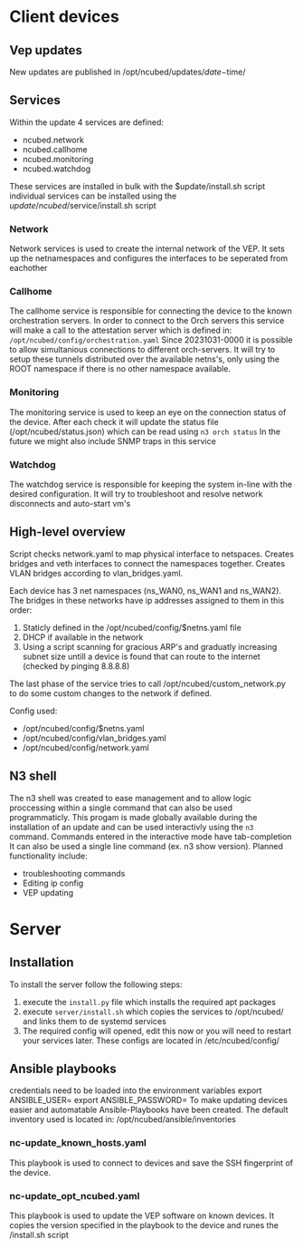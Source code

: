# Client devices
## Vep updates
New updates are published in /opt/ncubed/updates/$date-$time/

## Services
Within the update 4 services are defined:
- ncubed.network
- ncubed.callhome
- ncubed.monitoring
- ncubed.watchdog

These services are installed in bulk with the $update/install.sh script
individual services can be installed using the $update/ncubed/$service/install.sh script

### Network
Network services is used to create the internal network of the VEP.
It sets up the netnamespaces and configures the interfaces to be seperated from eachother

### Callhome
The callhome service is responsible for connecting the device to the known orchestration servers.
In order to connect to the Orch servers this service will make a call to the attestation server which is defined in: `/opt/ncubed/config/orchestration.yaml`
Since 20231031-0000 it is possible to allow simultanious connections to different orch-servers.
It will try to setup these tunnels distributed over the available netns's, only using the ROOT namespace if there is no other namespace available.

### Monitoring
The monitoring service is used to keep an eye on the connection status of the device.
After each check it will update the status file (/opt/ncubed/status.json) which can be read using `n3 orch status`
In the future we might also include SNMP traps in this service

### Watchdog
The watchdog service is responsible for keeping the system in-line with the desired configuration.
It will try to troubleshoot and resolve network disconnects and auto-start vm's

## High-level overview
Script checks network.yaml to map physical interface to netspaces.
Creates bridges and veth interfaces to connect the namespaces together.
Creates VLAN bridges according to vlan_bridges.yaml.
 
 Each device has 3 net namespaces (ns_WAN0, ns_WAN1 and ns_WAN2). The bridges in these networks have ip addresses assigned to them in this order:
 1. Staticly defined in the /opt/ncubed/config/$netns.yaml file
 2. DHCP if available in the network
 3. Using a script scanning for gracious ARP's and graduatly increasing subnet size untill a device is found that can route to the internet (checked by pinging 8.8.8.8)
 
 The last phase of the service tries to call /opt/ncubed/custom_network.py to do some custom changes to the network if defined.

Config used: 
 - /opt/ncubed/config/$netns.yaml
 - /opt/ncubed/config/vlan_bridges.yaml
 - /opt/ncubed/config/network.yaml

## N3 shell
 The n3 shell was created to ease management and to allow logic proccessing within a single command that can also be used programmaticly.
 This progam is made globally available during the installation of an update and can be used interactivly using the `n3` command. Commands entered in the interactive mode have tab-completion
 It can also be used a single line command (ex. n3 show version).
 Planned functionality include: 
 - troubleshooting commands
 - Editing ip config
 - VEP updating

# Server
## Installation
To install the server follow the following steps:
1. execute the `install.py` file which installs the required apt packages
2. execute `server/install.sh` which copies the services to /opt/ncubed/ and links them to de systemd services
3. The required config will opened, edit this now or you will need to restart your services later. These configs are located in /etc/ncubed/config/

## Ansible playbooks
credentials need to be loaded into the environment variables
    export ANSIBLE_USER=<username>
    export ANSIBLE_PASSWORD=<password>
To make updating devices easier and automatable Ansible-Playbooks have been created. The default inventory used is located in: /opt/ncubed/ansible/inventories

### nc-update_known_hosts.yaml
 This playbook is used to connect to devices and save the SSH fingerprint of the device.
### nc-update_opt_ncubed.yaml
 This playbook is used to update the VEP software on known devices. It copies the version specified in the playbook to the device and runes the <update>/install.sh script
 

